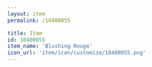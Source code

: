 ```yaml
---
layout: item
permalink: /10400055

title: Item
id: 10400055
item_name: 'Blushing Rouge'
icon_url: 'item/icon/customize/10400055.png'
---
```

